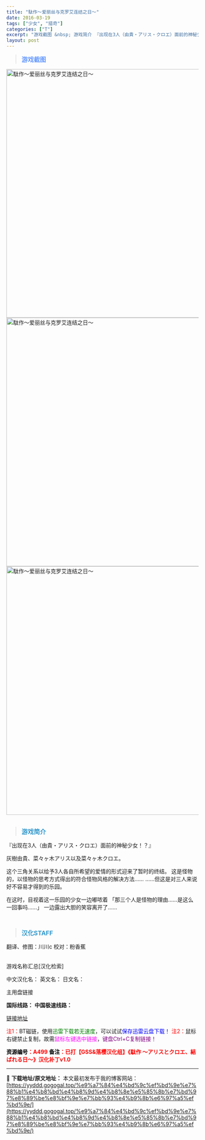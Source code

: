 ```yaml
---
title: "駄作～爱丽丝与克罗艾连结之日～"
date: 2016-03-19
tags: ["少女", "猎奇"]
categories: ["T"]
excerpt: "游戏截图 &nbsp; 游戏简介 『出现在3人（由貴・アリス・クロエ）面前的神秘少女！？』 灰樹由貴、菜々ヶ木アリス以及菜々ヶ木クロエ。 这个三角关系以给予3人各自所希望的爱情的形式迎来了暂时的终结。 这是怪物的，以怪物的思考方式得出的符合怪物风格的解决方法…… ……但这是对三人来说好不容易才得到的&hellip;"
layout: post
---
```


<div>
<blockquote><b><span style="font-size: 12pt; color: #6699ff;">游戏截图</span></b></blockquote>
<div><img title="点击放大" src="https://yyddd.gogogal.top/wp-content/uploads/2025/04/20250430_6811fd35ec91b.webp" alt="駄作～爱丽丝与克罗艾连结之日～" width="650" /></div>
<div><img title="点击放大" src="https://yyddd.gogogal.top/wp-content/uploads/2025/04/20250430_6811fd378e2a7.webp" alt="駄作～爱丽丝与克罗艾连结之日～" width="650" /></div>
<div><img title="点击放大" src="https://yyddd.gogogal.top/wp-content/uploads/2025/04/20250430_6811fd3a41ec9.webp" alt="駄作～爱丽丝与克罗艾连结之日～" width="650" /></div>
&nbsp;
<blockquote><b><span style="font-size: 12pt; color: #3399cc;">游戏简介</span></b></blockquote>
<div>『出现在3人（由貴・アリス・クロエ）面前的神秘少女！？』

灰樹由貴、菜々ヶ木アリス以及菜々ヶ木クロエ。

这个三角关系以给予3人各自所希望的爱情的形式迎来了暂时的终结。
这是怪物的，以怪物的思考方式得出的符合怪物风格的解决方法……
……但这是对三人来说好不容易才得到的乐园。

在这时，目视着这一乐园的少女一边嘟哝着
「那三个人是怪物的理由……是这么一回事吗……」
一边露出大胆的笑容离开了……</div>
&nbsp;
<blockquote><b><span style="font-size: 12pt; color: #3399cc;">汉化STAFF</span></b></blockquote>
<div>翻译、修图：川川c
校对：粉香蕉</div>
&nbsp;

游戏名称汇总[汉化检索]

中文汉化名：
英文名：
日文名：
</div>
<div class="panel panel-primary">
<div class="panel-heading">主用盘链接</div>
<div class="panel-body">

<b>国际线路：</b>
<b>中国极速线路：</b>

<!--wechatfans start-->

<a href="https://pan.xunlei.com/s/VOSS0dt7meBi1GtDqrZppXe6A1?pwd=v823#">链接地址</a>

<!--wechatfans end-->
<span style="color: #ff0000;">注1：</span>BT磁链，使用<span style="color: #008000;">迅雷下载若无速度</span>，可以试试<span style="color: #0000ff;">保存迅雷云盘下载！</span>
<span style="color: #ff0000;">注2：</span>鼠标右键禁止复制，故需<span style="color: #ff00ff;">鼠标左键选中链接</span>，<span style="color: #800080;">键盘Ctrl+C复制链接！</span>

</div>
<div class="panel-footer"><span style="color: #ff0000;"><b><span style="color: #000000;">资源编号</span>：A499</b></span>
<span style="color: #ff0000;"><b><span style="color: #000000;">备注</span>：已打【GSS&amp;落樱汉化组】《駄作 ～アリスとクロエ、結ばれる日～》汉化补丁v1.0</b></span></div>
</div>

---
📖 **下载地址/原文地址：** 本文最初发布于我的博客网站：[https://yyddd.gogogal.top/%e9%a7%84%e4%bd%9c%ef%bd%9e%e7%88%b1%e4%b8%bd%e4%b8%9d%e4%b8%8e%e5%85%8b%e7%bd%97%e8%89%be%e8%bf%9e%e7%bb%93%e4%b9%8b%e6%97%a5%ef%bd%9e/](https://yyddd.gogogal.top/%e9%a7%84%e4%bd%9c%ef%bd%9e%e7%88%b1%e4%b8%bd%e4%b8%9d%e4%b8%8e%e5%85%8b%e7%bd%97%e8%89%be%e8%bf%9e%e7%bb%93%e4%b9%8b%e6%97%a5%ef%bd%9e/)
